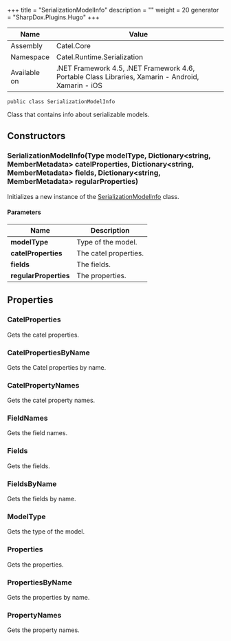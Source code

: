 

+++
title = "SerializationModelInfo" 
description = ""
weight = 20
generator = "SharpDox.Plugins.Hugo"
+++

Name|Value
---|---
Assembly|Catel.Core
Namespace|Catel.Runtime.Serialization
Available on|.NET Framework 4.5, .NET Framework 4.6, Portable Class Libraries, Xamarin - Android, Xamarin - iOS

```
public class SerializationModelInfo
```

Class that contains info about serializable models.

## Constructors

### SerializationModelInfo(Type modelType, Dictionary&lt;string, MemberMetadata&gt; catelProperties, Dictionary&lt;string, MemberMetadata&gt; fields, Dictionary&lt;string, MemberMetadata&gt; regularProperties)

Initializes a new instance of the [SerializationModelInfo](#) class.

#### Parameters

Name|Description
---|---
**modelType**|Type of the model.
**catelProperties**|The catel properties.
**fields**|The fields.
**regularProperties**|The properties.

## Properties

### CatelProperties

Gets the catel properties.

### CatelPropertiesByName

Gets the Catel properties by name.

### CatelPropertyNames

Gets the catel property names.

### FieldNames

Gets the field names.

### Fields

Gets the fields.

### FieldsByName

Gets the fields by name.

### ModelType

Gets the type of the model.

### Properties

Gets the properties.

### PropertiesByName

Gets the properties by name.

### PropertyNames

Gets the property names.

